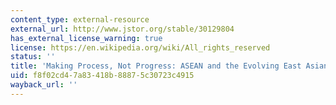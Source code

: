 ```yaml
---
content_type: external-resource
external_url: http://www.jstor.org/stable/30129804
has_external_license_warning: true
license: https://en.wikipedia.org/wiki/All_rights_reserved
status: ''
title: 'Making Process, Not Progress: ASEAN and the Evolving East Asian Regional Order'
uid: f8f02cd4-7a83-418b-8887-5c30723c4915
wayback_url: ''
---
```

